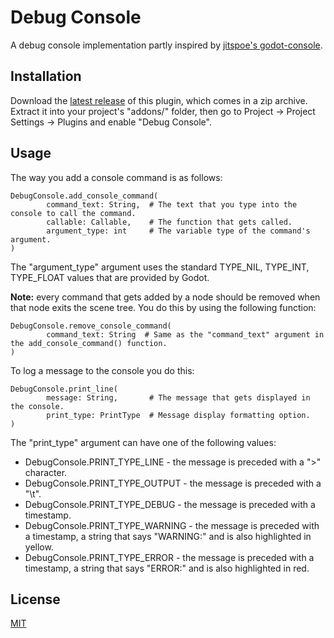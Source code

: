 # Debug Console

A debug console implementation partly inspired by [jitspoe's godot-console](https://github.com/jitspoe/godot-console).

## Installation

Download the [latest release](https://github.com/snddude/godot-debug_console/releases/latest) of this plugin, which comes in a zip archive. Extract it into your project's "addons/" folder, then go to Project → Project Settings → Plugins and enable "Debug Console".

## Usage

The way you add a console command is as follows:

```gdscript
DebugConsole.add_console_command(
        command_text: String,  # The text that you type into the console to call the command.
        callable: Callable,    # The function that gets called.
        argument_type: int     # The variable type of the command's argument.
)
```

The "argument_type" argument uses the standard TYPE_NIL, TYPE_INT, TYPE_FLOAT values that are provided by Godot.

**Note:** every command that gets added by a node should be removed when that node exits the scene tree. You do this by using the following function:

```gdscript
DebugConsole.remove_console_command(
        command_text: String  # Same as the "command_text" argument in the add_console_command() function.
)
```

To log a message to the console you do this:

```gdscript
DebugConsole.print_line(
        message: String,       # The message that gets displayed in the console.
        print_type: PrintType  # Message display formatting option.
)
```

The "print_type" argument can have one of the following values:
- DebugConsole.PRINT_TYPE_LINE - the message is preceded with a ">" character.
- DebugConsole.PRINT_TYPE_OUTPUT - the message is preceded with a "\t".
- DebugConsole.PRINT_TYPE_DEBUG - the message is preceded with a timestamp.
- DebugConsole.PRINT_TYPE_WARNING - the message is preceded with a timestamp, a string that says "WARNING:" and is also highlighted in yellow.
- DebugConsole.PRINT_TYPE_ERROR - the message is preceded with a timestamp, a string that says "ERROR:" and is also highlighted in red.

## License

[MIT](https://en.wikipedia.org/wiki/MIT_License)
